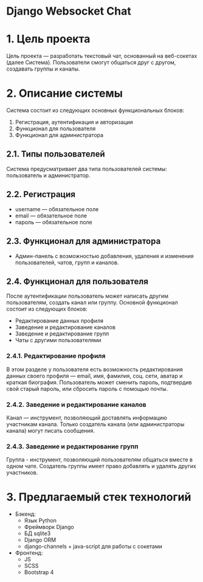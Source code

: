 # Django Websocket Chat
# 1. Цель проекта

Цель проекта — разработать текстовый чат, основанный на веб-сокетах (далее Система). Пользователи смогут общаться друг с другом, создавать группы и каналы. 

# 2. Описание системы

Система состоит из следующих основных функциональных блоков:

1. Регистрация, аутентификация и авторизация
2. Функционал для пользователя
3. Функционал для администратора

## 2.1. Типы пользователей

Система предусматривает два типа пользователей системы: пользователь и администратор.

## 2.2. Регистрация 

* username — обязательное поле
* email — обязательное поле
* пароль — обязательное поле

## 2.3. Функционал для администратора

- Админ-панель с возможностью добавления, удаления и изменения пользователей, чатов, групп и каналов.

## 2.4. Функционал для пользователя

После аутентификации пользователь может написать другим пользователям, создать канал или группу.
Основной функционал состоит из следующих блоков:

- Редактирование данных профиля
- Заведение и редактирование каналов
- Заведение и редактирование групп
- Чаты с другими пользователями

### 2.4.1. Редактирование профиля

В этом разделе у пользователя есть возможность редактирования данных своего профиля — email, имя, фамилия, соц. сети, аватар и краткая биография.
Пользователь может сменить пароль, подтвердив свой старый пароль, или сбросить пароль с помощью почты.

### 2.4.2. Заведение и редактирование каналов

Канал — инструмент, позволяющий доставлять информацию участникам канала. Только создатель канала (или администраторы канала) могут писать сообщения.

### 2.4.3. Заведение и редактирование групп

Группа -  инструмент, позволяющий пользователям общаться вместе в одном чате. Создатель группы имеет право добавлять и удалять других участников.

# 3. Предлагаемый стек технологий

* Бэкенд:
    - Язык Python
    - Фреймворк Django
    - БД sqlite3
    - Django ORM
    - django-channels + java-script для работы с сокетами
* Фронтенд:
    - JS
    - SCSS
    - Bootstrap 4
